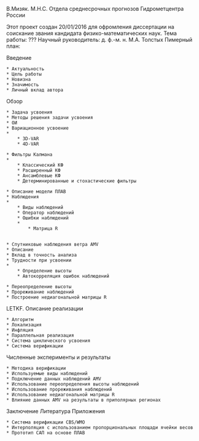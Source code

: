 ﻿В.Мизяк. М.Н.С. Отдела среднесрочных прогнозов Гидрометцентра России

Этот проект создан 20/01/2016 для офромления диссертации на соискание звания кандидата физико-математических наук.
Тема работы: ???
Научный руководитель: д. ф.-м. н. М.А. Толстых
Пимерный план:

Введение

	* Актуальность
	* Цель работы
	* Новизна
	* Значимость
	* Личный вклад автора

Обзор

	* Задача усвоения
	* Методы решения задачи усвоения
	* ОИ
	* Вариационное усвоение
	* 
		* 3D-VAR
		* 4D-VAR

	* Фильтры Калмана
	* 
		* Классический КФ
		* Расширенный КФ
		* Ансамблевые КФ
		* Детерминированные и стохастические фильтры

	* Описание модели ПЛАВ
	* Наблюдения
	* 
		* Виды наблюдений
		* Оператор наблюдений
		* Ошибки наблюдений
		* 
			* Матрица R


	* Спутниковые наблюдения ветра AMV
	* Описание
	* Вклад в точность анализа
	* Трудности при усвоении
	* 
		* Определение высоты
		* Автокорреляция ошибок наблюдений

	* Переопределение высоты
	* Прореживание наблюдений
	* Построение недиагональной матрицы R

LETKF. Описание реализации

	* Алгоритм
	* Локализация
	* Инфляция
	* Параллельная реализация
	* Система циклического усвоения
	* Система верификации

Численные эксперименты и результаты

	* Методика верификации
	* Используемые виды наблюдений
	* Подключение данных наблюдений AMV
	* Использование переопределения высоты наблюдений
	* Использование прореживания наблюдений
	* Использование недиагональной матрицы R
	* Влияние данных AMV на результаты в приполярных регионах

Заключение
Литература
Приложения

	* Система верификации CBS/WMO
	* Интерполяция с использованием пропорциональных площади ячейки весов
	* Прототип САП на основе ПЛАВ

